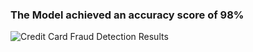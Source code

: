 ### The Model achieved an accuracy score of 98%

![Credit Card Fraud Detection Results](https://github.com/AK-Khan02/Machine-Learning-Projects/assets/83300832/3b88a30f-716c-434f-b953-b4fd6764cef7)
